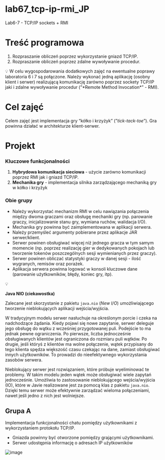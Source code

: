 # lab67_tcp-ip-rmi_JP
Lab6-7 - TCP/IP sockets + RMI

# Treść programowa

1. Rozpraszanie obliczeń poprzez wykorzystanie gniazd TCP/IP.
2. Rozpraszanie obliczeń poprzez zdalne wywoływanie procedur.

<aside>
💡 W celu wygospodarowania dodatkowych zajęć na ewentualne poprawy laboratoria 6 i 7 są połączone. Należy wykonać jedną aplikację (osobny klient i serwer) realizującą komunikację zarówno poprzez sockety TCP/IP jaki i zdalne wywoływanie procedur (”*Remote Method Invocation*” - RMI).

</aside>

# Cel zajęć

Celem zajęć jest implementacja gry “kółko i krzyżyk” (”*tick-tack-toe*”). Gra powinna działać w architekturze klient-serwer.

# Projekt

### Kluczowe funkcjonalności

1. **Hybrydowa komunikacja sieciowa** - użycie zarówno komunikacji poprzez RMI jak i gniazd TCP/IP.
2. **Mechanika gry** - implementacja silnika zarządzającego mechaniką gry w kółko i krzyżyk

### Obie grupy

- Należy wykorzystać mechanizm RMI w celu nawiązania połączenia między dwoma graczami oraz obsługę mechaniki gry (np. parowanie graczy, inicjalizowanie stanu gry, wymiana ruchów, walidacja I/O).
- Mechanika gry powinna być zaimplementowana w aplikacji serwera.
- Należy przemyśleć argumenty pobierane przez aplikacje JAR serwer/klient.
- Serwer powinen obsługiwać więcej niż jednego gracza w tym samym momencie (np. poprzez realizację gier w dedykowanych pokojach lub tworzenie tokenów poszczególnych sesji wymienianych przez graczy).
- Serwer powinen obliczać statystyki graczy w danej sesji - ilość wygranych, remisów oraz porażek.
- Aplikacja serwera powinna logować w konsoli kluczowe dane (parowanie użytkowników, błędy, koniec gry, itp).

<aside>
💡
  
**Java NIO (ciekawostka)**

Zalecane jest skorzystanie z pakietu `java.nio` (*New I/O*) umożliwiającego tworzenie nieblokujących aplikacji wejścia/wyjścia.

W tradycyjnym modelu serwer nasłuchuje na określonym porcie i czeka na nadchodzące żądania. Kiedy pojawi się nowe zapytanie, serwer deleguje jego obsługę do wątku z wcześniej przygotowanej puli. Podejście to ma jednak pewne ograniczenia. Po pierwsze, liczba jednocześnie obsługiwanych klientów jest ograniczona do rozmiaru puli wątków. Po drugie, jeśli któryś z klientów ma wolne połączenie, wątek przypisany do tego klienta spędza większość czasu czekając na dane, zamiast obsługiwać innych użytkowników. To prowadzi do nieefektywnego wykorzystania zasobów serwera.

Nieblokujący serwer jest rozwiązaniem, które próbuje wyeliminować te problemy. W takim modelu jeden wątek może obsługiwać wiele zapytań jednocześnie. Umożliwia to zastosowanie nieblokującego wejścia/wyjścia (IO), które w Javie realizowane jest za pomocą klas z pakietu `java.nio`. Dzięki temu serwer może efektywnie zarządzać wieloma połączeniami, nawet jeśli jedno z nich jest wolniejsze.

</aside>

## Grupa A

Implementacja funkcjonalności chatu pomiędzy użytkownikami z wykorzystaniem protokołu TCP/IP.

- Gniazda powinny być otworzone pomiędzy grającymi użytkownikami.
- Serwer udostępnia informację o adresach IP użytkowników

![image](https://github.com/user-attachments/assets/786bdbfe-5fce-47f7-9523-93f77405df21)
